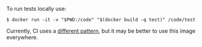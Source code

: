 To run tests locally use:

```shell
$ docker run -it -v "$PWD:/code" "$(docker build -q test)" /code/test
```

Currently, CI uses a [different pattern](https://github.com/bats-core/bats-action), but it may be better to use this image everywhere.